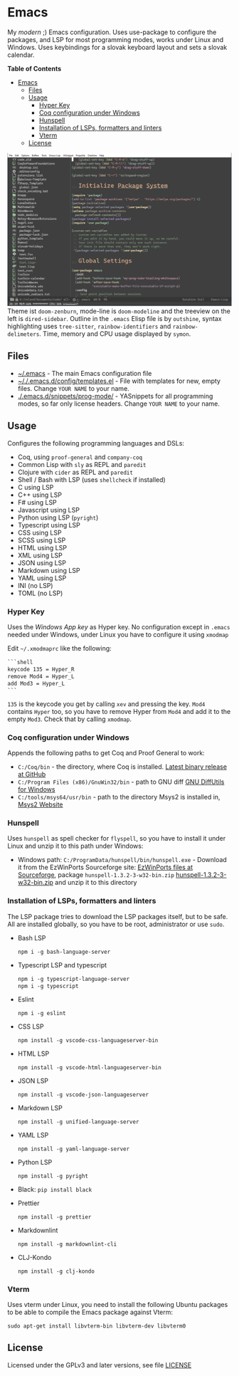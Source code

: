 # Emacs

My *modern* ;) Emacs configuration. Uses use-package to configure the packages, and LSP for most programming modes, works under Linux and Windows. Uses keybindings for a slovak keyboard layout and sets a slovak calendar.

<!-- markdown-toc start - Don't edit this section. Run M-x markdown-toc-refresh-toc -->
**Table of Contents**

- [Emacs](#emacs)
    - [Files](#files)
    - [Usage](#usage)
        - [Hyper Key](#hyper-key)
        - [Coq configuration under Windows](#coq-configuration-under-windows)
        - [Hunspell](#hunspell)
        - [Installation of LSPs, formatters and linters](#installation-of-lsps-formatters-and-linters)
        - [Vterm](#vterm)
    - [License](#license)

<!-- markdown-toc end -->


![](./emacs_screenshot.png)
Theme ist `doom-zenburn`, mode-line is `doom-modeline` and the treeview on the left is `dired-sidebar`. Outline in the `.emacs` Elisp file is by `outshine`, syntax highlighting uses `tree-sitter`, `rainbow-identifiers` and `rainbow-delimeters`. Time, memory and CPU usage displayed by `symon`.

## Files

- [~/.emacs](./.emacs) - The main Emacs configuration file
- [~/./.emacs.d/config/templates.el](./.emacs.d/config/templates.el) - File with templates for new, empty files. Change `YOUR NAME` to your name.
- [./.emacs.d/snippets/prog-mode/](./.emacs.d/snippets/prog-mode/) - YASnippets for all programming modes, so far only license headers. Change `YOUR NAME` to your name.

## Usage

Configures the following programming languages and DSLs:

- Coq, using `proof-general` and `company-coq`
- Common Lisp with `sly` as REPL and `paredit`
- Clojure with `cider` as REPL and `paredit`
- Shell / Bash with LSP (uses `shellcheck` if installed)
- C using LSP
- C++ using LSP
- F# using LSP
- Javascript using LSP
- Python using LSP (`pyright`)
- Typescript using LSP
- CSS using LSP
- SCSS using LSP
- HTML using LSP
- XML using LSP
- JSON using LSP
- Markdown using LSP
- YAML using LSP
- INI (no LSP)
- TOML (no LSP)

### Hyper Key

Uses the *Windows App key* as Hyper key. No configuration except in `.emacs` needed under Windows, under Linux you have to configure it using `xmodmap`

Edit `~/.xmodmaprc` like the following:

    ```shell
    keycode 135 = Hyper_R
    remove Mod4 = Hyper_L
    add Mod3 = Hyper_L
    ```
`135` is the keycode you get by calling `xev` and pressing the key.
`Mod4` contains `Hyper` too, so you have to remove Hyper from `Mod4` and add it to the empty `Mod3`. Check that by calling `xmodmap`.


### Coq configuration under Windows

Appends the following paths to get Coq and Proof General to work:

- `C:/Coq/bin` - the directory, where Coq is installed. [Latest binary release at GitHub](https://github.com/coq/platform/releases/latest)
- `C:/Program Files (x86)/GnuWin32/bin` - path to GNU diff [GNU DiffUtils for Windows](http://gnuwin32.sourceforge.net/packages/diffutils.htm)
- `C:/tools/msys64/usr/bin` - path to the directory Msys2 is installed in, [Msys2 Website](https://www.msys2.org/)

### Hunspell

Uses `hunspell` as spell checker for `flyspell`, so you have to install it under Linux and unzip it to this path under Windows:

- Windows path: `C:/ProgramData/hunspell/bin/hunspell.exe` - Download it from the EzWinPorts Sourceforge site: [EzWinPorts files at Sourceforge](https://sourceforge.net/projects/ezwinports/files/), package `hunspell-1.3.2-3-w32-bin.zip` [hunspell-1.3.2-3-w32-bin.zip](https://sourceforge.net/projects/ezwinports/files/hunspell-1.3.2-3-w32-bin.zip/download) and unzip it to this directory

### Installation of LSPs, formatters and linters

The LSP package tries to download the LSP packages itself, but to be safe.
All are installed globally, so you have to be root, administrator or use `sudo`.

- Bash LSP

    ```shell
    npm i -g bash-language-server
    ```

- Typescript LSP and typescript

    ```shell
    npm i -g typescript-language-server
    npm i -g typescript
    ```

- Eslint

    ```shell
    npm i -g eslint
    ```

- CSS LSP

    ```shell
    npm install -g vscode-css-languageserver-bin
    ```

- HTML LSP

    ```shell
    npm install -g vscode-html-languageserver-bin
    ```

- JSON LSP

    ```shell
    npm install -g vscode-json-languageserver
    ```

- Markdown LSP

    ```shell
    npm install -g unified-language-server
    ```

- YAML LSP

    ```shell
    npm install -g yaml-language-server
    ```

- Python LSP

    ```shell
    npm install -g pyright
    ```

- Black: `pip install black`

- Prettier

    ```shell
    npm install -g prettier
    ```

- Markdownlint

    ```shell
    npm install -g markdownlint-cli
    ```
    
- CLJ-Kondo

    ```shell
    npm install -g clj-kondo
    ```

### Vterm

Uses vterm under Linux, you need to install the following Ubuntu packages to be able to compile the Emacs package against Vterm:

```shell
sudo apt-get install libvterm-bin libvterm-dev libvterm0
```

## License

Licensed under the GPLv3 and later versions, see file [LICENSE](LICENSE)
